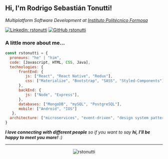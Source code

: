 <h2> Hi, I'm Rodrigo Sebastián Tonutti!</h2>
<p><em>Multiplatform Software Development at <a href="https://www.ipf.edu.ar/">Instituto Politécnico Formosa</a>
</em></p>

<!--[![Twitter: rstonutti](https://img.shields.io/twitter/follow/rodrigo_tonutti?style=social)](https://twitter.com/rodrigo_tonutti) -->
[![Linkedin: rstonutti](https://img.shields.io/badge/-rstonutti-blue?style=flat-square&logo=Linkedin&logoColor=white&link=https://www.linkedin.com/in/rstonutti/)](https://www.linkedin.com/in/rstonutti/)
[![GitHub rstonutti](https://img.shields.io/github/followers/rstonutti?label=follow&style=social)](https://github.com/rstonutti)


### A little more about me...  

```javascript
const rstonutti = {
  pronouns: "he" | "him",
  code: [Javascript, HTML, CSS, Java],
  technologies: {
      frontEnd: {
         js: ["React", "React Native", "Redux"],
         css: ["Materialize", "Bootstrap", "SASS", "Styled-Components"]
      },
      backEnd: {
         js: ["Node", "Express"],
      },
      databases: ["MongoDB", "mySQL", "PostgreSQL"],
      mobile: ["Android", "IOS"]
   },
  architecture: ["microservices", "event-driven", "design system pattern"],
}
```

<em><b>I love connecting with different people</b> so if you want to say <b>hi, I'll be happy to meet you more!</b> :)</em>

---

<p align="center"><img src="https://github-readme-stats.vercel.app/api/top-langs/?username=rstonutti&langs_count=10&theme=tokyonight&layout=compact" alt="rstonutti" /></p>

<!--
**rstonutti/rstonutti** is a ✨ _special_ ✨ repository because its `README.md` (this file) appears on your GitHub profile.

Here are some ideas to get you started:

- 🔭 I’m currently working on ...
- 🌱 I’m currently learning ...
- 👯 I’m looking to collaborate on ...
- 🤔 I’m looking for help with ...
- 💬 Ask me about ...
- 📫 How to reach me: ...
- 😄 Pronouns: ...
- ⚡ Fun fact: ...
-->
